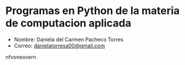 # Programas en Python de la materia de computacion aplicada

- Nombre: Daniela del Carmen Pacheco Torres
- Correo: danielatorresa00@gmail.com

nfvoneovern
